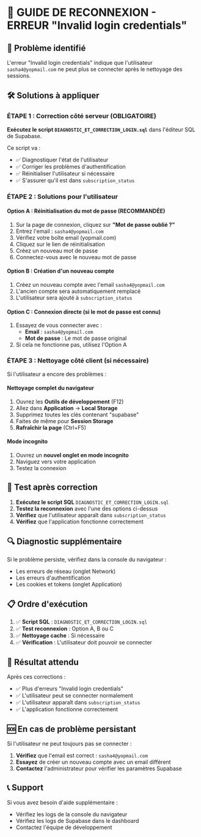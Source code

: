 # 🔧 GUIDE DE RECONNEXION - ERREUR "Invalid login credentials"

## 🚨 **Problème identifié**
L'erreur "Invalid login credentials" indique que l'utilisateur `sasha4@yopmail.com` ne peut plus se connecter après le nettoyage des sessions.

## 🛠️ **Solutions à appliquer**

### **ÉTAPE 1 : Correction côté serveur (OBLIGATOIRE)**
**Exécutez le script `DIAGNOSTIC_ET_CORRECTION_LOGIN.sql`** dans l'éditeur SQL de Supabase.

Ce script va :
- ✅ Diagnostiquer l'état de l'utilisateur
- ✅ Corriger les problèmes d'authentification
- ✅ Réinitialiser l'utilisateur si nécessaire
- ✅ S'assurer qu'il est dans `subscription_status`

### **ÉTAPE 2 : Solutions pour l'utilisateur**

#### **Option A : Réinitialisation du mot de passe (RECOMMANDÉE)**
1. Sur la page de connexion, cliquez sur **"Mot de passe oublié ?"**
2. Entrez l'email : `sasha4@yopmail.com`
3. Vérifiez votre boîte email (yopmail.com)
4. Cliquez sur le lien de réinitialisation
5. Créez un nouveau mot de passe
6. Connectez-vous avec le nouveau mot de passe

#### **Option B : Création d'un nouveau compte**
1. Créez un nouveau compte avec l'email `sasha4@yopmail.com`
2. L'ancien compte sera automatiquement remplacé
3. L'utilisateur sera ajouté à `subscription_status`

#### **Option C : Connexion directe (si le mot de passe est connu)**
1. Essayez de vous connecter avec :
   - **Email** : `sasha4@yopmail.com`
   - **Mot de passe** : Le mot de passe original
2. Si cela ne fonctionne pas, utilisez l'Option A

### **ÉTAPE 3 : Nettoyage côté client (si nécessaire)**

Si l'utilisateur a encore des problèmes :

#### **Nettoyage complet du navigateur**
1. Ouvrez les **Outils de développement** (F12)
2. Allez dans **Application** → **Local Storage**
3. Supprimez toutes les clés contenant "supabase"
4. Faites de même pour **Session Storage**
5. **Rafraîchir la page** (Ctrl+F5)

#### **Mode incognito**
1. Ouvrez un **nouvel onglet en mode incognito**
2. Naviguez vers votre application
3. Testez la connexion

## 🧪 **Test après correction**

1. **Exécutez le script SQL** `DIAGNOSTIC_ET_CORRECTION_LOGIN.sql`
2. **Testez la reconnexion** avec l'une des options ci-dessus
3. **Vérifiez** que l'utilisateur apparaît dans `subscription_status`
4. **Vérifiez** que l'application fonctionne correctement

## 🔍 **Diagnostic supplémentaire**

Si le problème persiste, vérifiez dans la console du navigateur :
- Les erreurs de réseau (onglet Network)
- Les erreurs d'authentification
- Les cookies et tokens (onglet Application)

## 📋 **Ordre d'exécution**

1. ✅ **Script SQL** : `DIAGNOSTIC_ET_CORRECTION_LOGIN.sql`
2. ✅ **Test reconnexion** : Option A, B ou C
3. ✅ **Nettoyage cache** : Si nécessaire
4. ✅ **Vérification** : L'utilisateur doit pouvoir se connecter

## 🎯 **Résultat attendu**

Après ces corrections :
- ✅ Plus d'erreurs "Invalid login credentials"
- ✅ L'utilisateur peut se connecter normalement
- ✅ L'utilisateur apparaît dans `subscription_status`
- ✅ L'application fonctionne correctement

## 🆘 **En cas de problème persistant**

Si l'utilisateur ne peut toujours pas se connecter :
1. **Vérifiez** que l'email est correct : `sasha4@yopmail.com`
2. **Essayez** de créer un nouveau compte avec un email différent
3. **Contactez** l'administrateur pour vérifier les paramètres Supabase

## 📞 **Support**

Si vous avez besoin d'aide supplémentaire :
- Vérifiez les logs de la console du navigateur
- Vérifiez les logs de Supabase dans le dashboard
- Contactez l'équipe de développement
